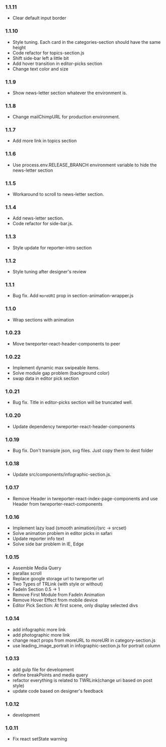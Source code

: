 ### 1.1.11
- Clear default input border 

### 1.1.10
- Style tuning. Each card in the categories-section should have the same height
- Code refactor for topics-section.js
- Shift side-bar left a little bit
- Add hover transition in editor-picks section
- Change text color and size

### 1.1.9
- Show news-letter section whatever the environment is.

### 1.1.8
- Change mailChimpURL for production environment.

### 1.1.7
- Add more link in topics section 

### 1.1.6
- Use process.env.RELEASE_BRANCH environment variable to hide the news-letter section

### 1.1.5
- Workaround to scroll to news-letter section.

### 1.1.4
- Add news-letter section.
- Code refactor for side-bar.js. 

### 1.1.3
- Style update for reporter-intro section

### 1.1.2
- Style tuning after designer's review 

### 1.1.1
- Bug fix. Add `moreURI` prop in section-animation-wrapper.js

### 1.1.0
- Wrap sections with animation 

### 1.0.23
- Move twreporter-react-header-components to peer

### 1.0.22
- Implement dynamic max swipeable items.
- Solve module gap problem (background color)
- swap data in editor pick section

### 1.0.21
- Bug fix. Title in editor-picks section will be truncated well.

### 1.0.20
- Update dependency twreporter-react-header-components

### 1.0.19
- Bug fix. Don't transiple json, svg files. Just copy them to dest folder

### 1.0.18
- Update src/components/infographic-section.js.

### 1.0.17
- Remove Header in twreporter-react-index-page-components and use Header from twreporter-react-components

### 1.0.16
- Implement lazy load (smooth animation)/(src -> srcset)
- Solve animation problem in editor picks in safari
- Update reporter info text
- Solve side bar problem in IE, Edge

### 1.0.15
- Assemble Media Query
- parallax scroll
- Replace google storage url to twreporter url
- Two Types of TRLink (with style or without)
- FadeIn Section 0.5 -> 1
- Remove First Module from FadeIn Animation
- Remove Hover Effect from mobile device
- Editor Pick Section: At first scene, only display selected divs

### 1.0.14
- add infographic more link
- add photographic more link
- change react props from moreURL to moreURI in category-section.js
- use leading_image_portrait in infographic-section.js for portrait column

### 1.0.13
- add gulp file for development
- define breakPoints and media query
- refactor everything is related to TWRLink(change uri based on post style)
- update code based on designer's feedback

### 1.0.12
- development

### 1.0.11
- Fix react setState warning
